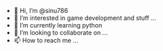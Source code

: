 - 👋 Hi, I’m @sinu786
- 👀 I’m interested in game development and stuff ... 
- 🌱 I’m currently learning python
- 💞️ I’m looking to collaborate on ...
- 📫 How to reach me ...

<!---
sinu786/sinu786 is a ✨ special ✨ repository because its `README.md` (this file) appears on your GitHub profile.
You can click the Preview link to take a look at your changes.
--->
